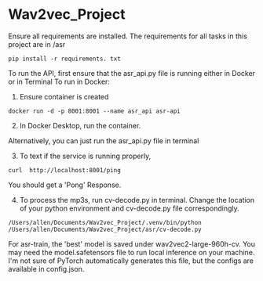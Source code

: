 # Wav2vec_Project
Ensure all requirements are installed. The requirements for all tasks in this project are in /asr
````
pip install -r requirements. txt
````
To run the API, first ensure that the asr_api.py file is running either in Docker or in Terminal
To run in Docker:

1) Ensure container is created
````
docker run -d -p 8001:8001 --name asr_api asr-api
````
2) In Docker Desktop, run the container.

Alternatively, you can just run the asr_api.py file in terminal

3) To text if the service is running properly,
````
curl  http://localhost:8001/ping
````
You should get a 'Pong' Response.

4) To process the mp3s, run cv-decode.py in terminal. Change the location of your python environment and cv-decode.py file correspondingly.
````
/Users/allen/Documents/Wav2vec_Project/.venv/bin/python /Users/allen/Documents/Wav2vec_Project/asr/cv-decode.py
````


For asr-train, the 'best' model is saved under wav2vec2-large-960h-cv. You may need the model.safetensors file to run local inference on your machine. I'm not sure of PyTorch automatically generates this file, but the configs are available in config.json.
